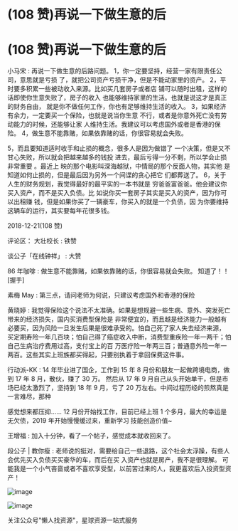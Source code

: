 # (108 赞)再说一下做生意的后

# (108 赞)再说一下做生意的后

小马宋 : 再说一下做生意的后路问题。 1，你一定要坚持，经营一家有限责任公司，意思就是亏损 了，就把公司资产亏损干净，但是不能动家里的资产。 2，平时要多积累一些被动收入来源。比如买几套房子或者店 铺可以随时出租，这样的话即使你生意失败了，房子的收入 也能够维持家里的生活。也就是说这才是真正的财务自由， 就是你不做任何工作，你也有足够维持生活的收入。 3，如果经济有余力，一定要买一个保险，也就是说当你生意 不行，或者是你意外死亡没有劳动能力的时候，还能够让家 人维持生活。我建议可以考虑国外或者是香港的保险。 4，做生意不能靠赌，如果依靠赌的话，你很容易就会失败。

5，而且要知道适时收手和止损的概念，很多人是因为做错了 一个决策，但是又不甘心失败，所以就会把越来越多的钱投 进去，最后亏得一分不剩，所以学会止损非常重要 。最近上 映的那个电影叫深海越狱，中情局的那个反面人物，其实他 是知道如何止损的，但是最后因为另外一个间谍的贪心把它 们都葬送了。 6，关于人生的财务规划，我觉得最好的最平实的一本书就是 穷爸爸富爸爸。他会建议你买入资产，而不是买入负债。比 如说你买一套房子其实是买入的资产，因为你可以出租赚 钱，但是如果你买了一辆豪车，你买入的就是一个负债，因 为你要维持这辆车的运行，其实要每年花很多钱。

2018-12-21(108 赞)

评论区： 大壮校长 : 铁赞

谈公子「在线钟祥」 : 大赞

86 年咖啡 : 做生意不能靠赌，如果依靠赌的话，你很容易就会失败。 知道了！！[握手]

素梅 May : 第三点，请问老师为何说，只建议考虑国外和香港的保险

黄晓婷 : 我觉得保险这个说法不太准确。如果是想规避一些生病、意外、突发死亡带来的经济损失，国内买消费型保险是 非常便宜的，而且越是经济能力一般越有必要买，因为风险一旦发生后果是很难承受的。怕自己死了家人失去经济来源， 买定期寿险一年几百块；怕自己得了癌症收入中断，消费型重疾险一年一两千；怕自己生病治疗费用过高，支付宝上的百 万医疗险一年两三百；普通意外险一年一两百。这些其实上班族都买得起，只要别执着于拿回保费这件事。

行动派-KK : 14 年毕业进了国企，工作到 15 年 8 月份和朋友一起做跨境电商，做到 17 年 8 月，散伙，赚了 30 万。 然后从 17 年 9 月自己从头开始单干，但是市场已经太激烈了，坚持到 18 年 9 月，亏了 20 万左右。中间过程历经的煎熬真是一言难尽，那种

感觉想来都压抑…… 12 月份开始找工作，目前已经上班 1 个多月，最大的幸运是无欠债，2019 年开始慢慢缓过来，重新学习 技能创造价值~

王增福 : 加入十分钟，看了一个帖子，感觉成本就收回来了。

段公子 | 教你瘦 : 老师说的挺对，需要给自己一些退路，这个社会太浮躁，有些人会优先买入负债买买豪华的车，而后在买 入资产也就是房产，我不是很理解。 可能我是一个小气吝啬或者不喜欢享受型，以前苦过来的人，我更喜欢后入投资型资 产！

![image](img/Image_001.png)

![image](img/Image_002.png)

关注公众号"懒人找资源"，星球资源一站式服务